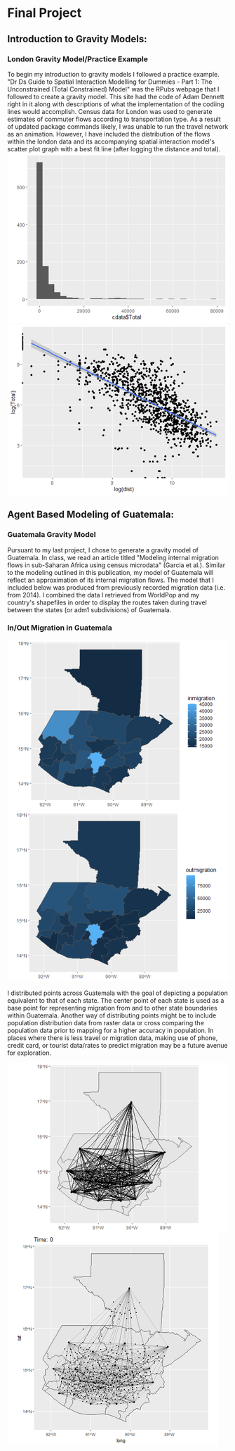 # Final Project

## Introduction to Gravity Models:
### London Gravity Model/Practice Example
To begin my introduction to gravity models I followed a practice example. "Dr Ds Guide to Spatial Interaction Modelling for Dummies - Part 1: The Unconstrained (Total Constrained) Model" was the RPubs webpage that I followed to create a gravity model. This site had the code of Adam Dennett right in it along with descriptions of what the implementation of the codiing lines would accomplish. Census data for London was used to generate estimates of commuter flows according to transportation type. As a result of updated package commands likely, I was unable to run the travel network as an animation. However, I have included the distribution of the flows within the london data and its accompanying spatial interaction model's scatter plot graph with a best fit line (after logging the distance and total). 
![](london_barplot.png)
![](london_gm.png)
## Agent Based Modeling of Guatemala:
### Guatemala Gravity Model
Pursuant to my last project, I chose to generate a gravity model of Guatemala. In class, we read an article titled "Modeling internal migration flows in sub-Saharan Africa using census microdata" (Garcia et al.). Similar to the modeling outlined in this publication, my model of Guatemala will reflect an approximation of its internal migration flows. The model that I included below was produced from previously recorded migration data (i.e. from 2014). I combined the data I retrieved from WorldPop and my country's shapefiles in order to display the routes taken during travel between the states (or adm1 subdivisions) of Guatemala.  
### In/Out Migration in Guatemala
![](inmigration.png)
![](outmigration.png)

I distributed points across Guatemala with the goal of depicting a population equivalent to that of each state. The center point of each state is used as a base point for representing migration from and to other state boundaries within Guatemala. Another way of distributing points might be to include population distribution data from raster data or cross comparing the population data prior to mapping for a higher accuracy in population. In places where there is less travel or migration data, making use of phone, credit card, or tourist data/rates to predict migration may be a future avenue for exploration. 

![](migration.png)
![](output.gif)
